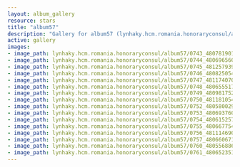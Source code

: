 ```yaml
---
layout: album_gallery
resource: stars
title: "album57"
description: "Gallery for album57 (lynhaky.hcm.romania.honoraryconsul/album57)"
active: gallery
images:
- image_path: lynhaky.hcm.romania.honoraryconsul/album57/0743_480781901_1171494311001194_4755287664117684292_n.jpg
- image_path: lynhaky.hcm.romania.honoraryconsul/album57/0744_480696560_1171494281001197_6962039261849150015_n.jpg
- image_path: lynhaky.hcm.romania.honoraryconsul/album57/0745_481257939_1171494287667863_4333056358150701210_n.jpg
- image_path: lynhaky.hcm.romania.honoraryconsul/album57/0746_480825054_1171494301001195_9084028447909250012_n.jpg
- image_path: lynhaky.hcm.romania.honoraryconsul/album57/0747_481174070_1171494294334529_8573758859276372149_n.jpg
- image_path: lynhaky.hcm.romania.honoraryconsul/album57/0748_480655517_1171494297667862_5233326174448012251_n.jpg
- image_path: lynhaky.hcm.romania.honoraryconsul/album57/0749_480981752_1171493457667946_8404796829423808517_n.jpg
- image_path: lynhaky.hcm.romania.honoraryconsul/album57/0750_481181054_1171493454334613_4296311763101587195_n.jpg
- image_path: lynhaky.hcm.romania.honoraryconsul/album57/0752_480580029_1171493447667947_8321329225096000589_n.jpg
- image_path: lynhaky.hcm.romania.honoraryconsul/album57/0753_480693760_1171493484334610_1995996389208956548_n.jpg
- image_path: lynhaky.hcm.romania.honoraryconsul/album57/0754_480615257_1171493367667955_8840794343070525811_n.jpg
- image_path: lynhaky.hcm.romania.honoraryconsul/album57/0755_480667754_1171493431001282_7592569532468766639_n.jpg
- image_path: lynhaky.hcm.romania.honoraryconsul/album57/0756_481114690_1171493307667961_6492347730637616030_n.jpg
- image_path: lynhaky.hcm.romania.honoraryconsul/album57/0757_480660671_1171493491001276_5757964250710906976_n.jpg
- image_path: lynhaky.hcm.romania.honoraryconsul/album57/0760_480556886_1171493421001283_1572006145159959239_n.jpg
- image_path: lynhaky.hcm.romania.honoraryconsul/album57/0761_480652351_1171493437667948_85699692963858713_n.jpg
---
```

